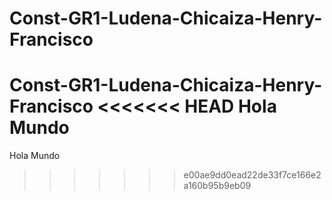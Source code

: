 # Const-GR1-Ludena-Chicaiza-Henry-Francisco
Const-GR1-Ludena-Chicaiza-Henry-Francisco
<<<<<<< HEAD
Hola Mundo
=======
Hola Mundo
>>>>>>> e00ae9dd0ead22de33f7ce166e2a160b95b9eb09
